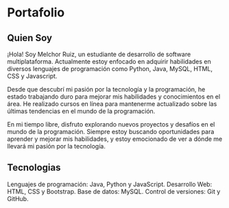 <h1>Portafolio</h1>
<h2>Quien Soy</h2>

 ¡Hola! Soy Melchor Ruiz, un estudiante de desarrollo de software multiplataforma. Actualmente estoy enfocado en adquirir habilidades en diversos lenguajes de programación como Python, Java, MySQL, HTML, CSS y Javascript.
 
 Desde que descubrí mi pasión por la tecnología y la programación, he estado trabajando duro para mejorar mis habilidades y conocimientos en el área. He realizado cursos en línea para mantenerme actualizado sobre las últimas tendencias en el mundo de la programación.
 
 En mi tiempo libre, disfruto explorando nuevos proyectos y desafíos en el mundo de la programación. Siempre estoy buscando oportunidades para aprender y mejorar mis habilidades, y estoy emocionado de ver a dónde me llevará mi pasión por la tecnología.

<h2>Tecnologias</h2>

Lenguajes de programación: Java, Python y JavaScript.
Desarrollo Web: HTML, CSS y Bootstrap.
Base de datos: MySQL.
Control de versiones: Git y GitHub.
